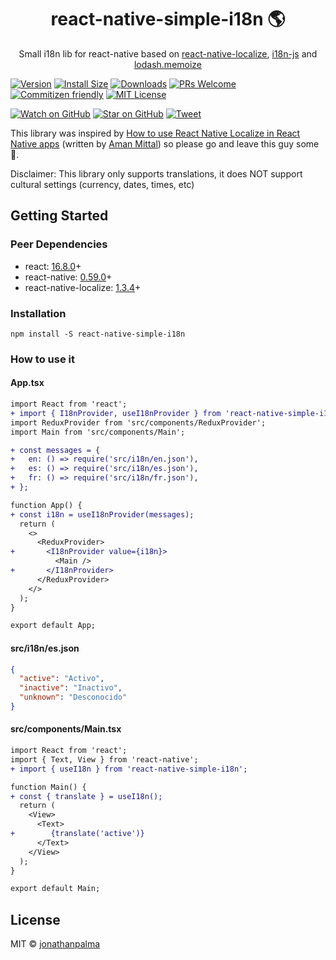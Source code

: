 <div align="center">
  <h1>react-native-simple-i18n 🌎</h1>

  <p>Small i18n lib for react-native based on <a href="https://github.com/react-native-community/react-native-localize">react-native-localize</a>, <a href="https://github.com/fnando/i18n-js">i18n-js</a> and <a href="https://www.npmjs.com/package/lodash.memoize">lodash.memoize</a></p>
</div>

[![Version][version-badge]][package]
[![Install Size][size-badge]][package-size]
[![Downloads][downloads-badge]][npmcharts]
[![PRs Welcome][prs-badge]][prs]
[![Commitizen friendly][cz-badge]][cz]
[![MIT License][license-badge]][license]

[![Watch on GitHub][github-watch-badge]][github-watch]
[![Star on GitHub][github-star-badge]][github-star]
[![Tweet][twitter-badge]][twitter]

This library was inspired by [How to use React Native Localize in React Native apps][blog-article] (written by [Aman Mittal][aman-twitter]) so please go and leave this guy some 👏.

Disclaimer: This library only supports translations, it does NOT support cultural settings (currency, dates, times, etc)

## Getting Started

### Peer Dependencies

- react: [16.8.0][react-16.8.0]+
- react-native: [0.59.0][react-native-0.59]+
- react-native-localize: [1.3.4][react-native-localize-1.3.4]+

### Installation

```
npm install -S react-native-simple-i18n
```

### How to use it

#### App.tsx

```diff
import React from 'react';
+ import { I18nProvider, useI18nProvider } from 'react-native-simple-i18n';
import ReduxProvider from 'src/components/ReduxProvider';
import Main from 'src/components/Main';

+ const messages = {
+   en: () => require('src/i18n/en.json'),
+   es: () => require('src/i18n/es.json'),
+   fr: () => require('src/i18n/fr.json'),
+ };

function App() {
+ const i18n = useI18nProvider(messages);
  return (
    <>
      <ReduxProvider>
+       <I18nProvider value={i18n}>
          <Main />
+       </I18nProvider>
      </ReduxProvider>
    </>
  );
}

export default App;
```

#### src/i18n/es.json

```json
{
  "active": "Activo",
  "inactive": "Inactivo",
  "unknown": "Desconocido"
}
```

#### src/components/Main.tsx

```diff
import React from 'react';
import { Text, View } from 'react-native';
+ import { useI18n } from 'react-native-simple-i18n';

function Main() {
+ const { translate } = useI18n();
  return (
    <View>
      <Text>
+        {translate('active')}
      </Text>
    </View>
  );
}

export default Main;
```

## License

MIT © [jonathanpalma](https://github.com/jonathanpalma)

[downloads-badge]: https://img.shields.io/npm/dm/react-native-simple-i18n.svg?style=flat-square
[license-badge]: https://img.shields.io/npm/l/react-native-simple-i18n.svg?style=flat-square
[license]: https://github.com/jonathanpalma/react-native-simple-i18n/blob/master/LICENSE
[npmcharts]: http://npmcharts.com/compare/react-native-simple-i18n
[package-size]: https://packagephobia.now.sh/result?p=react-native-simple-i18n
[package]: https://www.npmjs.com/package/react-native-simple-i18n
[prs-badge]: https://img.shields.io/badge/PRs-welcome-brightgreen.svg?style=flat-square
[prs]: http://makeapullrequest.com
[cz-badge]: https://img.shields.io/badge/commitizen-friendly-brightgreen.svg?style=flat-square
[cz]: http://commitizen.github.io/cz-cli/
[size-badge]: https://flat.badgen.net/packagephobia/install/react-native-simple-i18n
[version-badge]: https://img.shields.io/npm/v/react-native-simple-i18n.svg?style=flat-square
[github-watch-badge]: https://img.shields.io/github/watchers/jonathanpalma/react-native-simple-i18n.svg?style=social
[github-watch]: https://github.com/jonathanpalma/react-native-simple-i18n/watchers
[github-star-badge]: https://img.shields.io/github/stars/jonathanpalma/react-native-simple-i18n.svg?style=social
[github-star]: https://github.com/jonathanpalma/react-native-simple-i18n/stargazers
[twitter]: https://twitter.com/intent/tweet?text=Check%20out%20react-native-simple-i18n!%20https://github.com/jonathanpalma/react-native-simple-i18n
[twitter-badge]: https://img.shields.io/twitter/url/https/github.com/jonathanpalma/react-native-simple-i18n.svg?style=social
[aman-twitter]: https://twitter.com/amanhimself
[blog-article]: https://heartbeat.fritz.ai/how-to-use-react-native-localize-in-react-native-apps-3bb3d510f801
[react-16.8.0]: https://github.com/facebook/react/releases/tag/v16.8.0
[react-native-0.59]: https://github.com/facebook/react-native/releases/tag/v0.59.0
[react-native-localize-1.3.4]: https://github.com/react-native-community/react-native-localize/releases/tag/1.3.4
